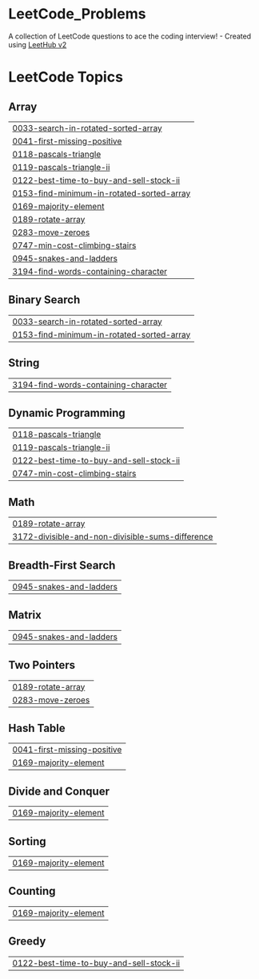 # LeetCode_Problems
A collection of LeetCode questions to ace the coding interview! - Created using [LeetHub v2](https://github.com/arunbhardwaj/LeetHub-2.0)

<!---LeetCode Topics Start-->
# LeetCode Topics
## Array
|  |
| ------- |
| [0033-search-in-rotated-sorted-array](https://github.com/teja0101/LeetCode_Problems/tree/master/0033-search-in-rotated-sorted-array) |
| [0041-first-missing-positive](https://github.com/teja0101/LeetCode_Problems/tree/master/0041-first-missing-positive) |
| [0118-pascals-triangle](https://github.com/teja0101/LeetCode_Problems/tree/master/0118-pascals-triangle) |
| [0119-pascals-triangle-ii](https://github.com/teja0101/LeetCode_Problems/tree/master/0119-pascals-triangle-ii) |
| [0122-best-time-to-buy-and-sell-stock-ii](https://github.com/teja0101/LeetCode_Problems/tree/master/0122-best-time-to-buy-and-sell-stock-ii) |
| [0153-find-minimum-in-rotated-sorted-array](https://github.com/teja0101/LeetCode_Problems/tree/master/0153-find-minimum-in-rotated-sorted-array) |
| [0169-majority-element](https://github.com/teja0101/LeetCode_Problems/tree/master/0169-majority-element) |
| [0189-rotate-array](https://github.com/teja0101/LeetCode_Problems/tree/master/0189-rotate-array) |
| [0283-move-zeroes](https://github.com/teja0101/LeetCode_Problems/tree/master/0283-move-zeroes) |
| [0747-min-cost-climbing-stairs](https://github.com/teja0101/LeetCode_Problems/tree/master/0747-min-cost-climbing-stairs) |
| [0945-snakes-and-ladders](https://github.com/teja0101/LeetCode_Problems/tree/master/0945-snakes-and-ladders) |
| [3194-find-words-containing-character](https://github.com/teja0101/LeetCode_Problems/tree/master/3194-find-words-containing-character) |
## Binary Search
|  |
| ------- |
| [0033-search-in-rotated-sorted-array](https://github.com/teja0101/LeetCode_Problems/tree/master/0033-search-in-rotated-sorted-array) |
| [0153-find-minimum-in-rotated-sorted-array](https://github.com/teja0101/LeetCode_Problems/tree/master/0153-find-minimum-in-rotated-sorted-array) |
## String
|  |
| ------- |
| [3194-find-words-containing-character](https://github.com/teja0101/LeetCode_Problems/tree/master/3194-find-words-containing-character) |
## Dynamic Programming
|  |
| ------- |
| [0118-pascals-triangle](https://github.com/teja0101/LeetCode_Problems/tree/master/0118-pascals-triangle) |
| [0119-pascals-triangle-ii](https://github.com/teja0101/LeetCode_Problems/tree/master/0119-pascals-triangle-ii) |
| [0122-best-time-to-buy-and-sell-stock-ii](https://github.com/teja0101/LeetCode_Problems/tree/master/0122-best-time-to-buy-and-sell-stock-ii) |
| [0747-min-cost-climbing-stairs](https://github.com/teja0101/LeetCode_Problems/tree/master/0747-min-cost-climbing-stairs) |
## Math
|  |
| ------- |
| [0189-rotate-array](https://github.com/teja0101/LeetCode_Problems/tree/master/0189-rotate-array) |
| [3172-divisible-and-non-divisible-sums-difference](https://github.com/teja0101/LeetCode_Problems/tree/master/3172-divisible-and-non-divisible-sums-difference) |
## Breadth-First Search
|  |
| ------- |
| [0945-snakes-and-ladders](https://github.com/teja0101/LeetCode_Problems/tree/master/0945-snakes-and-ladders) |
## Matrix
|  |
| ------- |
| [0945-snakes-and-ladders](https://github.com/teja0101/LeetCode_Problems/tree/master/0945-snakes-and-ladders) |
## Two Pointers
|  |
| ------- |
| [0189-rotate-array](https://github.com/teja0101/LeetCode_Problems/tree/master/0189-rotate-array) |
| [0283-move-zeroes](https://github.com/teja0101/LeetCode_Problems/tree/master/0283-move-zeroes) |
## Hash Table
|  |
| ------- |
| [0041-first-missing-positive](https://github.com/teja0101/LeetCode_Problems/tree/master/0041-first-missing-positive) |
| [0169-majority-element](https://github.com/teja0101/LeetCode_Problems/tree/master/0169-majority-element) |
## Divide and Conquer
|  |
| ------- |
| [0169-majority-element](https://github.com/teja0101/LeetCode_Problems/tree/master/0169-majority-element) |
## Sorting
|  |
| ------- |
| [0169-majority-element](https://github.com/teja0101/LeetCode_Problems/tree/master/0169-majority-element) |
## Counting
|  |
| ------- |
| [0169-majority-element](https://github.com/teja0101/LeetCode_Problems/tree/master/0169-majority-element) |
## Greedy
|  |
| ------- |
| [0122-best-time-to-buy-and-sell-stock-ii](https://github.com/teja0101/LeetCode_Problems/tree/master/0122-best-time-to-buy-and-sell-stock-ii) |
<!---LeetCode Topics End-->